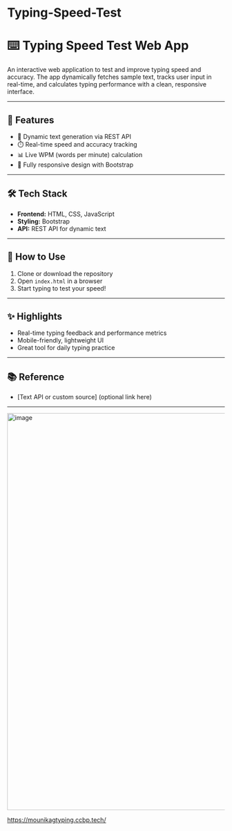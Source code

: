 # Typing-Speed-Test
# ⌨️ Typing Speed Test Web App

An interactive web application to test and improve typing speed and accuracy. The app dynamically fetches sample text, tracks user input in real-time, and calculates typing performance with a clean, responsive interface.

---

## 🚀 Features

- 📄 Dynamic text generation via REST API
- ⏱️ Real-time speed and accuracy tracking
- 📊 Live WPM (words per minute) calculation
- 📱 Fully responsive design with Bootstrap

---

## 🛠️ Tech Stack

- **Frontend:** HTML, CSS, JavaScript
- **Styling:** Bootstrap
- **API:** REST API for dynamic text

---

## 📁 How to Use

1. Clone or download the repository  
2. Open `index.html` in a browser  
3. Start typing to test your speed!

---

## ✨ Highlights

- Real-time typing feedback and performance metrics  
- Mobile-friendly, lightweight UI  
- Great tool for daily typing practice

---

## 📚 Reference

- [Text API or custom source] (optional link here)

---

<img width="1920" height="918" alt="image" src="https://github.com/user-attachments/assets/1abd4869-e223-416a-a5ce-50b0bb9e46c9" />

https://mounikagtyping.ccbp.tech/
